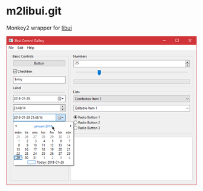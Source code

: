 # m2libui.git
Monkey2 wrapper for [libui](https://github.com/andlabs/libui/)

![](https://github.com/Hezkore/m2libui/blob/master/tests/demo.png)